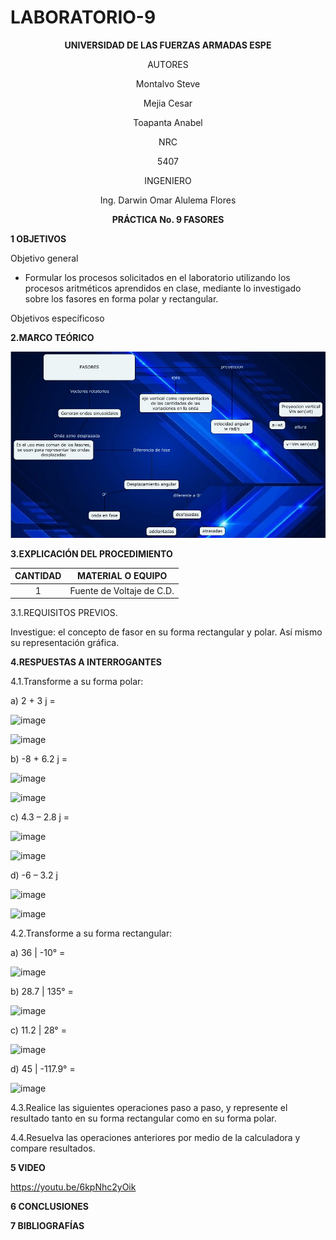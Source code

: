 # LABORATORIO-9

<div align="center">

**UNIVERSIDAD DE LAS FUERZAS ARMADAS ESPE**

AUTORES

Montalvo Steve
  
Mejia Cesar
  
Toapanta Anabel  

NRC
  
5407

INGENIERO

Ing. Darwin Omar Alulema Flores

**PRÁCTICA No. 9 FASORES**
  
</div>

**1 OBJETIVOS**

Objetivo general

* Formular los procesos solicitados en el laboratorio utilizando los procesos aritméticos aprendidos en clase, mediante lo investigado sobre los fasores en forma polar y rectangular.

Objetivos específicoso





**2.MARCO TEÓRICO**

![](https://github.com/Anabeltoapanta/LABORATORIO-9/blob/main/Fasores.jpeg)


**3.EXPLICACIÓN DEL PROCEDIMIENTO**

<div align="center">
     
|**CANTIDAD**|       **MATERIAL O EQUIPO**      |
|    :---:   |              :---:               | 
|      1     |     Fuente de Voltaje de C.D.    |
  
</div>

3.1.REQUISITOS PREVIOS.

Investigue: el concepto de fasor en su forma rectangular y polar. Así mismo su representación gráfica.


**4.RESPUESTAS A INTERROGANTES**

4.1.Transforme a su forma polar:

a)	2 + 3 j =

![image](https://user-images.githubusercontent.com/85134094/133016007-d837124f-0574-4fbc-b9ee-33e872eba798.png)

![image](https://user-images.githubusercontent.com/85134094/133016021-9e10ef30-ba6f-4acc-a061-6b27081351f7.png)


b)	-8 + 6.2 j =

![image](https://user-images.githubusercontent.com/85134094/133016046-390ae16d-15b0-4041-b248-858767e940fc.png)

![image](https://user-images.githubusercontent.com/85134094/133016056-bd3f0fc9-0a97-4c0d-ba7e-475a5bf94888.png)


c)	4.3 – 2.8 j =
 
![image](https://user-images.githubusercontent.com/85134094/133016078-e3bcf28a-4bc6-42e6-a39d-17c88e51ce3e.png)

![image](https://user-images.githubusercontent.com/85134094/133016100-3829eae0-c12d-4fa2-b23e-b154f6d456e6.png)

d) -6 – 3.2 j

![image](https://user-images.githubusercontent.com/85134094/133016127-9201d9de-68f5-4dbf-8215-81eef3a628e4.png)

![image](https://user-images.githubusercontent.com/85134094/133016134-2fdd0ed2-53c9-409b-b9d2-da23b7d21712.png)


4.2.Transforme a su forma rectangular:

a)	36 | -10° =
 
![image](https://user-images.githubusercontent.com/85134094/133018361-392d4da7-9729-4d82-9ed8-c45da768210f.png)

b)	28.7 | 135° =
 
![image](https://user-images.githubusercontent.com/85134094/133018335-b9b8d3d8-bb03-4510-9962-86f771fb599e.png)

c)	11.2 | 28° =

![image](https://user-images.githubusercontent.com/85134094/133018304-2a4f8f2a-a71b-4a3c-9d3d-93e7cec3565e.png)

d)	45 | -117.9° =

![image](https://user-images.githubusercontent.com/85134094/133018268-fb247f81-f4d3-44ef-bdea-7451dbc03d85.png)

4.3.Realice las siguientes operaciones paso a paso, y represente el resultado tanto en su
forma rectangular como en su forma polar.

4.4.Resuelva las operaciones anteriores por medio de la calculadora y compare
resultados.

**5 VIDEO** 

https://youtu.be/6kpNhc2yOik

**6 CONCLUSIONES** 




**7 BIBLIOGRAFÍAS**

